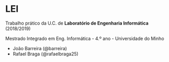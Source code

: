 # LEI
<!---### Nota final do trabalho: XX em 20.--->

Trabalho prático da U.C. de __Laboratório de Engenharia Informática__ (2018/2019)

Mestrado Integrado em Eng. Informática - 4.º ano - Universidade do Minho

* João Barreira (@barreira)
* Rafael Braga (@rafaelbraga25)
